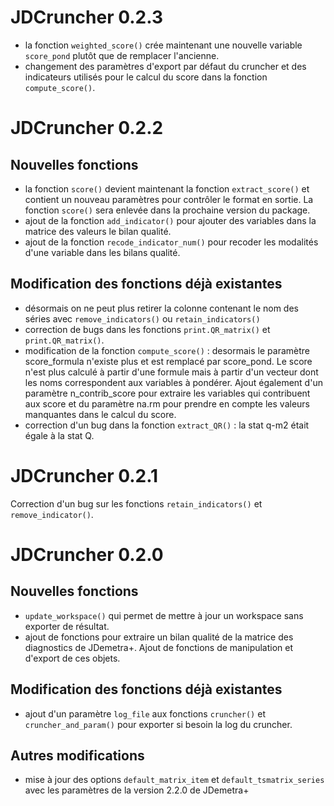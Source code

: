 # JDCruncher 0.2.3

 * la fonction `weighted_score()` crée maintenant une nouvelle variable `score_pond` plutôt que de remplacer l'ancienne.
 * changement des paramètres d'export par défaut du cruncher et des indicateurs utilisés pour le calcul du score dans la fonction `compute_score()`.

# JDCruncher 0.2.2

## Nouvelles fonctions

 * la fonction `score()` devient maintenant la fonction `extract_score()` et contient un nouveau paramètres pour contrôler le format en sortie. La fonction `score()` sera enlevée dans la prochaine version du package.
 * ajout de la fonction `add_indicator()` pour ajouter des variables dans la matrice des valeurs le bilan qualité.
 * ajout de la fonction `recode_indicator_num()` pour recoder les modalités d'une variable dans les bilans qualité.

## Modification des fonctions déjà existantes

 * désormais on ne peut plus retirer la colonne contenant le nom des séries avec `remove_indicators()` ou `retain_indicators()`
 * correction de bugs dans les fonctions `print.QR_matrix()` et `print.QR_matrix()`.
 * modification de la fonction `compute_score()` : desormais le paramètre score_formula n'existe plus et est remplacé par score_pond. Le score n'est plus calculé à partir d'une formule mais à partir d'un vecteur dont les noms correspondent aux variables à pondérer. Ajout également d'un paramètre n_contrib_score pour extraire les variables qui contribuent aux score et du paramètre na.rm pour prendre en compte les valeurs manquantes dans le calcul du score.
 * correction d'un bug dans la fonction `extract_QR()` : la stat q-m2 était égale à la stat Q.

# JDCruncher 0.2.1

Correction d'un bug sur les fonctions `retain_indicators()` et `remove_indicator()`.


# JDCruncher 0.2.0

## Nouvelles fonctions

 * `update_workspace()` qui permet de mettre à jour un workspace sans exporter de résultat.
 * ajout de fonctions pour extraire un bilan qualité de la matrice des diagnostics de JDemetra+. Ajout de fonctions de manipulation et d'export de ces objets.

## Modification des fonctions déjà existantes

 * ajout d'un paramètre `log_file` aux fonctions `cruncher()` et `cruncher_and_param()` pour exporter si besoin la log du cruncher.

## Autres modifications
 * mise à jour des options `default_matrix_item` et `default_tsmatrix_series` avec les paramètres de la version 2.2.0 de JDemetra+
